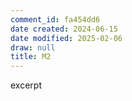 ```yaml
---
comment_id: fa454dd6
date created: 2024-06-15
date modified: 2025-02-06
draw: null
title: M2
---
```

excerpt

<!-- more -->
